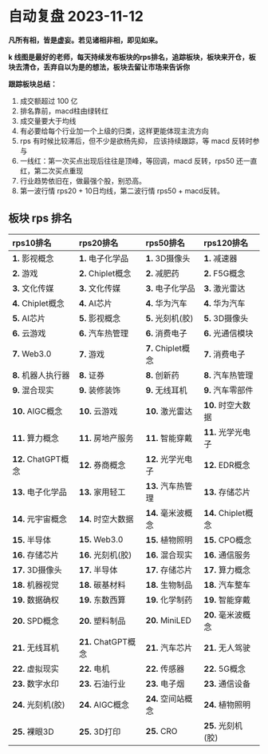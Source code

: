 # 自动复盘 2023-11-12

**凡所有相，皆是虚妄。若见诸相非相，即见如来。**

**k 线图是最好的老师，每天持续发布板块的rps排名，追踪板块，板块来开仓，板块去清仓，丢弃自以为是的想法，板块去留让市场来告诉你**
        
**跟踪板块总结：**
1. 成交额超过 100 亿
2. 排名靠前，macd柱由绿转红
3. 成交量要大于均线
4. 有必要给每个行业加一个上级的归类，这样更能体现主流方向
5. rps 有时候比较滞后，但不少是欲杨先抑， 应该持续跟踪，等 macd 反转时参与
6. 一线红：第一次买点出现后往往是顶峰，等回调，macd 反转，rps50 还一直红，第二次买点重现
7. 行业趋势依旧在，做最强个股，别恐高。
8. 第一波行情 rps20 + 10日均线，第二波行情 rps50 + macd反转。
        
## 板块 rps 排名
| rps10排名           | rps20排名           | rps50排名          | rps120排名          |
|:--------------------|:--------------------|:-------------------|:--------------------|
| **1.** 影视概念     | **1.** 电子化学品   | **1.** 3D摄像头    | **1.** 减速器       |
| **2.** 游戏         | **2.** Chiplet概念  | **2.** 减肥药      | **2.** F5G概念      |
| **3.** 文化传媒     | **3.** 文化传媒     | **3.** 电子化学品  | **3.** 激光雷达     |
| **4.** Chiplet概念  | **4.** AI芯片       | **4.** 华为汽车    | **4.** 华为汽车     |
| **5.** AI芯片       | **5.** 影视概念     | **5.** 光刻机(胶)  | **5.** 3D摄像头     |
| **6.** 云游戏       | **6.** 汽车热管理   | **6.** 消费电子    | **6.** 光通信模块   |
| **7.** Web3.0       | **7.** 游戏         | **7.** Chiplet概念 | **7.** 消费电子     |
| **8.** 机器人执行器 | **8.** 证券         | **8.** 创新药      | **8.** 汽车热管理   |
| **9.** 混合现实     | **9.** 装修装饰     | **9.** 无线耳机    | **9.** 汽车零部件   |
| **10.** AIGC概念    | **10.** 云游戏      | **10.** 激光雷达   | **10.** 时空大数据  |
| **11.** 算力概念    | **11.** 房地产服务  | **11.** 智能穿戴   | **11.** 光学光电子  |
| **12.** ChatGPT概念 | **12.** 券商概念    | **12.** 光学光电子 | **12.** EDR概念     |
| **13.** 电子化学品  | **13.** 家用轻工    | **13.** 汽车热管理 | **13.** 存储芯片    |
| **14.** 元宇宙概念  | **14.** 时空大数据  | **14.** 毫米波概念 | **14.** Chiplet概念 |
| **15.** 半导体      | **15.** Web3.0      | **15.** 植物照明   | **15.** CPO概念     |
| **16.** 存储芯片    | **16.** 光刻机(胶)  | **16.** 混合现实   | **16.** 通信服务    |
| **17.** 3D摄像头    | **17.** 半导体      | **17.** 存储芯片   | **17.** 算力概念    |
| **18.** 机器视觉    | **18.** 碳基材料    | **18.** 生物制品   | **18.** 汽车整车    |
| **19.** 数据确权    | **19.** 东数西算    | **19.** 化学制药   | **19.** 智能穿戴    |
| **20.** SPD概念     | **20.** 塑料制品    | **20.** MiniLED    | **20.** 毫米波概念  |
| **21.** 无线耳机    | **21.** ChatGPT概念 | **21.** 汽车芯片   | **21.** 无人驾驶    |
| **22.** 虚拟现实    | **22.** 电机        | **22.** 传感器     | **22.** 5G概念      |
| **23.** 数字水印    | **23.** 石油行业    | **23.** 电子烟     | **23.** 通信设备    |
| **24.** 光刻机(胶)  | **24.** AIGC概念    | **24.** 空间站概念 | **24.** 植物照明    |
| **25.** 裸眼3D      | **25.** 3D打印      | **25.** CRO        | **25.** 光刻机(胶)  |
